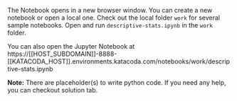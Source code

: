 The Notebook opens in a new browser window. You can create a new notebook or open a local one. Check out the local folder `work` for several sample notebooks. Open and run `descriptive-stats.ipynb` in the `work` folder.

You can also open the Jupyter Notebook at https://[[HOST_SUBDOMAIN]]-8888-[[KATACODA_HOST]].environments.katacoda.com/notebooks/work/descriptive-stats.ipynb

**Note:**
There are placeholder(s) to write python code. If you need any help, you can checkout solution tab.